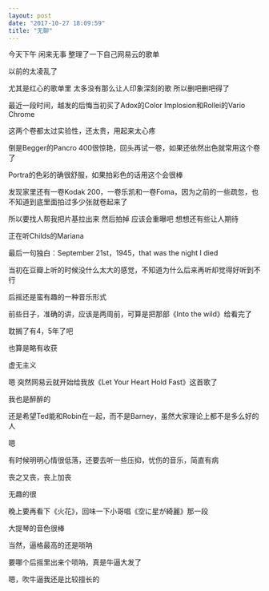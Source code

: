```yaml
---
layout: post
date: "2017-10-27 18:09:59"
title: "无聊"
---
```



今天下午 闲来无事 整理了一下自己网易云的歌单

以前的太凌乱了

尤其是红心的歌单里 太多没有那么让人印象深刻的歌 所以删吧删吧得了

最近一段时间，越发的后悔当初买了Adox的Color Implosion和Rollei的Vario Chrome

这两个卷都太过实验性，还太贵，用起来太心疼

倒是Begger的Pancro 400很惊艳，回头再试一卷，如果还依然出色就常用这个卷了

Portra的色彩的确很舒服，如果拍彩色的话用这个会很棒

发现家里还有一卷Kodak 200，一卷乐凯和一卷Foma，因为之前的一些疏忽，也不知道到底里面拍过多少张就卷起来了

所以要找人帮我把片基拉出来 然后拍掉 应该会重曝吧 想想还有些让人期待

正在听Childs的Mariana

最后一句独白：September 21st，1945，that was the night I died

当初在豆瓣上听的时候没什么太大的感觉，不知道为什么后来再听却觉得好听到不行

后摇还是蛮有趣的一种音乐形式

前些日子，准确的讲，应该是两周前，可算是把那部《Into the wild》给看完了

耽搁了有4，5年了吧

也算是略有收获

虚无主义

嗯 突然网易云就开始给我放《Let Your Heart Hold Fast》这首歌了

我也是醉醉的

还是希望Ted能和Robin在一起，而不是Barney，虽然大家理论上都不是多么好的人

嗯

有时候明明心情很低落，还要去听一些压抑，忧伤的音乐，简直有病

丧之又丧，丧上加丧

无趣的很

晚上要再看下《火花》，回味一下小哥唱《空に星が綺麗》那一段

大提琴的音色很棒

当然，逼格最高的还是唢呐

要哪个后摇里出来个唢呐，真是牛逼大发了
<br>

嗯，吹牛逼我还是比较擅长的
